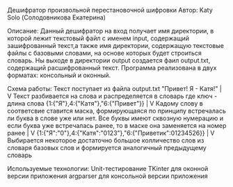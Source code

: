 Дешифратор произвольной перестановочной шифровки
Автор: Katy Solo (Солодовникова Екатерина)

Описание:
Данный дешифратор на вход получает имя директории, в которой лежит текстовый файл с именем input,
содержащий зашифрованный текст,а также имя директории, содержащую текстовые файлы с базовыми словами,
на основе которых будет строиться словарь.
Ны выходе в директории output создается фаил output.txt, содержащий расшифрованный текст.
Программа реализована в двух форматах: консольный и оконный.

Схема работы:
Текст поступает из файла output.txt
"Привет! Я - Катя!"
|
V
Текст разбивается на слова и распределяется в словарь где ключ - длина слова
{1:{"Я"},4:{"Катя"},"6:{"Привет"}}
|
V
Кадому слову в соответсвие ставится маска, формирующаяся
по принципу встречалась ли буква в слове уже или нет.
Все буквы имеют сквозную нумерацию и если буква уже встречалась ранее, то в маске она заменяется
на номер ранее
|
V
{1:{"Я":"0"},4:{"Катя":"0123"},"6:{"Приветик":01234526}}
|
V
Выбирается некоторое достаточно большое колличество слов из словаря базовых слов
и формируется аналогичный предыдущему словарь


Используемые технологии:
Unit-тестирование
TKinter для оконной версии приложения
argparser для консольной версии приложения

